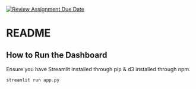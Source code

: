 [![Review Assignment Due Date](https://classroom.github.com/assets/deadline-readme-button-22041afd0340ce965d47ae6ef1cefeee28c7c493a6346c4f15d667ab976d596c.svg)](https://classroom.github.com/a/XMQ38J50)
# README
## How to Run the Dashboard

   Ensure you have Streamlit installed through pip & d3 installed through npm.
   ```bash
   streamlit run app.py
   ```
